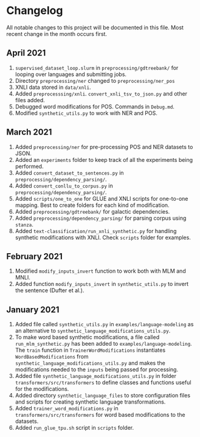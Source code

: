 # Changelog
All notable changes to this project will be documented in this file. Most recent change in the month occurs first.

## April 2021
1. `supervised_dataset_loop.slurm` in `preprocessing/gdtreebank/` for looping over languages and submitting jobs.
1. Directory `preprocessing/ner` changed to `preprocessing/ner_pos`
1. XNLI data stored in `data/xnli`.
1. Added `preprocesssing/xnli`. `convert_xnli_tsv_to_json.py` and other files added. 
1. Debugged word modifications for POS. Commands in `Debug.md`.
1. Modified `synthetic_utils.py` to work with NER and POS.

## March 2021
1. Added `preprocessing/ner` for pre-processing POS and NER datasets to JSON.
1. Added an `experiments` folder to keep track of all the experiments being performed.
1. Added `convert_dataset_to_sentences.py` in `preprocessing/dependency_parsing/`.
1. Added `convert_conllu_to_corpus.py` in `preprocessing/dependency_parsing/`.
1. Added `scripts/one_to_one` for GLUE and XNLI scripts for one-to-one mapping. Best to create folders for each kind of modification.
1. Added `preprocessing/gdtreebank/` for galactic dependencies.
1. Added `preprocessing/dependency_parsing/` for parsing corpus using `stanza`.
1. Added `text-classification/run_xnli_synthetic.py` for handling synthetic modifications with XNLI. Check `scripts` folder for examples.

## February 2021
1. Modified `modify_inputs_invert` function to work both with MLM and MNLI.
1. Added function `modify_inputs_invert` in `synthetic_utils.py` to invert the sentence (Dufter et al.).

## January 2021
1. Added file called `synthetic_utils.py` in `examples/language-modeling` as an alternative to `synthetic_language_modifications_utils.py`.
1. To make word based synthetic modifications, a file called `run_mlm_synthetic.py` has been added to `examples/language-modeling`. The `train` function in `TrainerWordModifications` instantiates `WordBasedModifications` from `synthetic_language_modifications_utils.py` and makes the modifications needed to the `inputs` being passed for processing.
1. Added file `synthetic_language_modifications_utils.py` in folder `transformers/src/transformers` to define classes and functions useful for the modifications.
1. Added directory `synthetic_language_files` to store configuration files and scripts for creating synthetic language transformations.
1. Added `trainer_word_modifications.py` in `transformers/src/transformers` for word based modifications to the datasets.
1. Added `run_glue_tpu.sh` script in `scripts` folder.